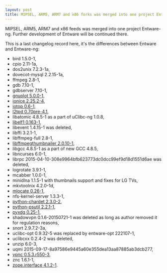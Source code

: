 ```yaml
---
layout: post
title: MIPSEL, ARM5, ARM7 and x86 forks was merged into one project Entware-ng
---
```


MIPSEL, ARM5, ARM7 and x86 feeds was merged into one project Entware-ng. Further development of Entware will be continued there.

This is a last changelog record here, it's the differences between Entware and Entware-ng:

* bird 1.5.0-1,
* cpio 2.11-1a,
* dos2unix 7.2.3-1a,
* dovecot-mysql 2.2.15-1a,
* ffmpeg 2.8-1,
* gdb 7.10-1,
* gdbserver 7.10-1,
* [gnuplot 5.0.0-1](http://www.gnuplot.info/),
* [ionice 2.25.2-4](http://linux.die.net/man/1/ionice),
* [iotop 0.6-1](linux.die.net/man/1/iotop),
* [l2tpd 0.70pre-4.1](http://l2tpd.sourceforge.net/),
* libatomic 4.8.5-1 as a part of uClibc-ng 1.0.8,
* [libelf1 0.163-1](http://www.mr511.de/software/english.html),
* libevent 1.4.15-1 was deleted,
* libffi 3.2.1-1,
* libffmpeg-full 2.8-1,
* [libffmpegthumbnailer 2.0.10-1](https://github.com/dirkvdb/ffmpegthumbnailer),
* libgcc 4.8.5-1 as a part of new GCC 4.8.5,
* libncurses 6.0-1,
* librpc 2015-04-10-308e9964bfb623773dc0dcc99ef9d18d1551d6ae was deleted,
* logrotate 3.9.1-1,
* mcabber 1.0.0-1,
* minidlna 1.1.5-1 with thumbnails support and fixes for LG TVs,
* mkvtoolnix 4.2.0-1d,
* [mlocate 0.26-1](http://www.man-online.org/page/1-mlocate/),
* nfs-kernel-server 1.3.3-1,
* [python-chardet 2.3.0-2](https://pypi.python.org/pypi/chardet),
* [python-psutil 2.2.1-1](),
* [pyxdg 0.25-1](https://pypi.python.org/pypi/psutil),
* shadowvpn 0.1.6-20150721-1 was deleted as long as author removed it for regulation reasons,
* snort 2.9.7.2-3a,
* uclibc-opt 0.9.32-5 was replaced by entware-opt 222107-1,
* uclibcxx 0.2.4-2 was deleted,
* unzip 6.0-3,
* uqmi 2015-09-17-8a97586e9445a60e355dea13aa87885ab3dcb277,
* [vpnc 0.5.3.r550-3](https://www.unix-ag.uni-kl.de/~massar/vpnc/),
* znc 1.6.1-1,
* [zope.interface 4.1.2-1](https://pypi.python.org/pypi/zope.interface).

